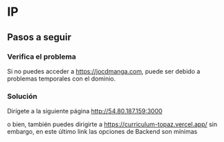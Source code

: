 # IP

## Pasos a seguir

### Verifica el problema
Si no puedes acceder a https://jocdmanga.com, puede ser debido a problemas temporales con el dominio.

### Solución
Dirígete a la siguiente página http://54.80.187.159:3000

o bien, también puedes dirigirte a https://curriculum-topaz.vercel.app/ sin embargo, en este último link las opciones de Backend son mínimas
